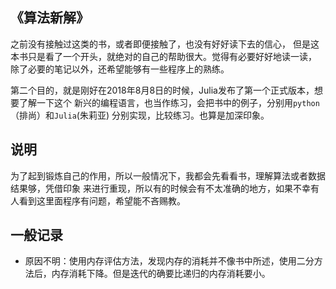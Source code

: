 ## 《算法新解》

之前没有接触过这类的书，或者即便接触了，也没有好好读下去的信心，
但是这本书只是看了一个开头，就绝对的自己的帮助很大。觉得有必要好好地读一读，
除了必要的笔记以外，还希望能够有一些程序上的熟练。

第二个目的，就是刚好在2018年8月8日的时候，Julia发布了第一个正式版本，想要了解一下这个
新兴的编程语言，也当作练习，会把书中的例子，分别用`python`（排尚）和`Julia`(朱莉亚)
分别实现，比较练习。也算是加深印象。

## 说明

为了起到锻炼自己的作用，所以一般情况下，我都会先看看书，理解算法或者数据结果够，凭借印象
来进行重现，所以有的时候会有不太准确的地方，如果不幸有人看到这里面程序有问题，希望能不吝赐教。

## 一般记录

- 原因不明：使用内存评估方法，发现内存的消耗并不像书中所述，使用二分方法后，内存消耗下降。但是迭代的确要比递归的内存消耗要小。